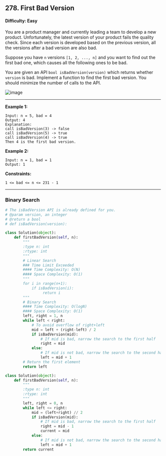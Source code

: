 ## 278. First Bad Version

#### Difficulty: Easy

You are a product manager and currently leading a team to develop a new product. Unfortunately, the latest version of your product fails the quality check. Since each version is developed based on the previous version, all the versions after a bad version are also bad.

Suppose you have ```n``` versions ```[1, 2, ..., n]``` and you want to find out the first bad one, which causes all the following ones to be bad.

You are given an API ```bool isBadVersion(version)``` which returns whether ```version``` is bad. Implement a function to find the first bad version. You should minimize the number of calls to the API.

![image](https://user-images.githubusercontent.com/35042430/205960660-255ca9c2-2c91-4411-bbd7-3d241a62e2f8.png)

---

__Example 1:__
```
Input: n = 5, bad = 4
Output: 4
Explanation:
call isBadVersion(3) -> false
call isBadVersion(5) -> true
call isBadVersion(4) -> true
Then 4 is the first bad version.
```

__Example 2:__
```
Input: n = 1, bad = 1
Output: 1
```

__Constraints:__
```
1 <= bad <= n <= 231 - 1
```

---

### Binary Search

```Python
# The isBadVersion API is already defined for you.
# @param version, an integer
# @return a bool
# def isBadVersion(version):

class Solution(object):
    def firstBadVersion(self, n):
        """
        :type n: int
        :rtype: int
        """
        # Linear Search
        ### Time Limit Exceeded
        #### Time Complexity: O(N)
        #### Space Complexity: O(1)
        """
        for i in range(n+1):
            if isBadVersion(i):
                 return i
        """
        # Binary Search
        #### Time Complexity: O(logN)
        #### Space Complexity: O(1)
        left, right = 1, n
        while left < right:
            # To avoid overflow of right+left
            mid = left + (right-left) / 2
            if isBadVersion(mid):
                # If mid is bad, narrow the search to the first half
                right = mid
            else:
                # If mid is not bad, narrow the search to the second half
                left = mid + 1
        # Return the first element
        return left
```

```Python
class Solution(object):
    def firstBadVersion(self, n):
        """
        :type n: int
        :rtype: int
        """
        left, right = 0, n
        while left <= right:
            mid = (left+right) // 2
            if isBadVersion(mid):
                # If mid is bad, narrow the search to the first half
                right = mid - 1
                current = mid
            else:
                # If mid is not bad, narrow the search to the second half
                left = mid + 1
        return current
```


